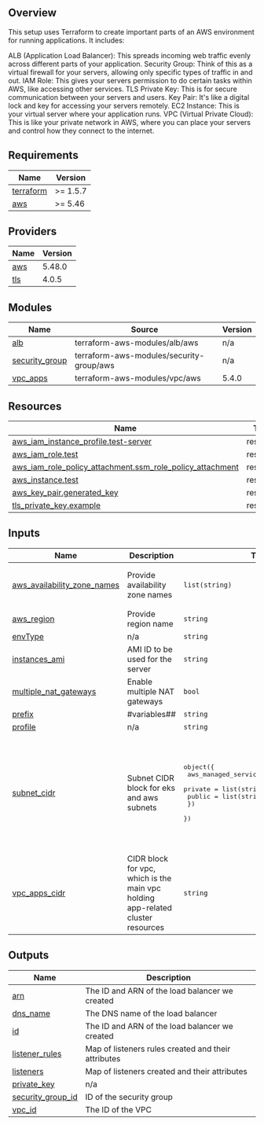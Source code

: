 <!-- BEGIN_TF_DOCS -->
## Overview

This setup uses Terraform to create important parts of an AWS environment for running applications. It includes:

ALB (Application Load Balancer): This spreads incoming web traffic evenly across different parts of your application.
Security Group: Think of this as a virtual firewall for your servers, allowing only specific types of traffic in and out.
IAM Role: This gives your servers permission to do certain tasks within AWS, like accessing other services.
TLS Private Key: This is for secure communication between your servers and users.
Key Pair: It's like a digital lock and key for accessing your servers remotely.
EC2 Instance: This is your virtual server where your application runs.
VPC (Virtual Private Cloud): This is like your private network in AWS, where you can place your servers and control how they connect to the internet.

## Requirements

| Name | Version |
|------|---------|
| <a name="requirement_terraform"></a> [terraform](#requirement\_terraform) | >= 1.5.7 |
| <a name="requirement_aws"></a> [aws](#requirement\_aws) | >= 5.46 |

## Providers

| Name | Version |
|------|---------|
| <a name="provider_aws"></a> [aws](#provider\_aws) | 5.48.0 |
| <a name="provider_tls"></a> [tls](#provider\_tls) | 4.0.5 |

## Modules

| Name | Source | Version |
|------|--------|---------|
| <a name="module_alb"></a> [alb](#module\_alb) | terraform-aws-modules/alb/aws | n/a |
| <a name="module_security_group"></a> [security\_group](#module\_security\_group) | terraform-aws-modules/security-group/aws | n/a |
| <a name="module_vpc_apps"></a> [vpc\_apps](#module\_vpc\_apps) | terraform-aws-modules/vpc/aws | 5.4.0 |

## Resources

| Name | Type |
|------|------|
| [aws_iam_instance_profile.test-server](https://registry.terraform.io/providers/hashicorp/aws/latest/docs/resources/iam_instance_profile) | resource |
| [aws_iam_role.test](https://registry.terraform.io/providers/hashicorp/aws/latest/docs/resources/iam_role) | resource |
| [aws_iam_role_policy_attachment.ssm_role_policy_attachment](https://registry.terraform.io/providers/hashicorp/aws/latest/docs/resources/iam_role_policy_attachment) | resource |
| [aws_instance.test](https://registry.terraform.io/providers/hashicorp/aws/latest/docs/resources/instance) | resource |
| [aws_key_pair.generated_key](https://registry.terraform.io/providers/hashicorp/aws/latest/docs/resources/key_pair) | resource |
| [tls_private_key.example](https://registry.terraform.io/providers/hashicorp/tls/latest/docs/resources/private_key) | resource |

## Inputs

| Name | Description | Type | Default | Required |
|------|-------------|------|---------|:--------:|
| <a name="input_aws_availability_zone_names"></a> [aws\_availability\_zone\_names](#input\_aws\_availability\_zone\_names) | Provide availability zone names | `list(string)` | <pre>[<br>  "ap-south-1a",<br>  "ap-south-1b"<br>]</pre> | no |
| <a name="input_aws_region"></a> [aws\_region](#input\_aws\_region) | Provide region name | `string` | `"ap-south-1"` | no |
| <a name="input_envType"></a> [envType](#input\_envType) | n/a | `string` | `"dev"` | no |
| <a name="input_instances_ami"></a> [instances\_ami](#input\_instances\_ami) | AMI ID to be used for the server | `string` | `"ami-036490d46656c4818"` | no |
| <a name="input_multiple_nat_gateways"></a> [multiple\_nat\_gateways](#input\_multiple\_nat\_gateways) | Enable multiple NAT gateways | `bool` | `false` | no |
| <a name="input_prefix"></a> [prefix](#input\_prefix) | #variables## | `string` | `"venky"` | no |
| <a name="input_profile"></a> [profile](#input\_profile) | n/a | `string` | n/a | yes |
| <a name="input_subnet_cidr"></a> [subnet\_cidr](#input\_subnet\_cidr) | Subnet CIDR block for eks and aws subnets | <pre>object({<br>    aws_managed_services_subnets = object({<br>      private = list(string)<br>      public  = list(string)<br>    })<br>  })</pre> | <pre>{<br>  "aws_managed_services_subnets": {<br>    "private": [<br>      "172.22.96.0/24",<br>      "172.22.97.0/24"<br>    ],<br>    "public": [<br>      "172.22.99.0/24",<br>      "172.22.100.0/24"<br>    ]<br>  }<br>}</pre> | no |
| <a name="input_vpc_apps_cidr"></a> [vpc\_apps\_cidr](#input\_vpc\_apps\_cidr) | CIDR block for vpc, which is the main vpc holding app-related cluster resources | `string` | `"172.22.0.0/16"` | no |

## Outputs

| Name | Description |
|------|-------------|
| <a name="output_arn"></a> [arn](#output\_arn) | The ID and ARN of the load balancer we created |
| <a name="output_dns_name"></a> [dns\_name](#output\_dns\_name) | The DNS name of the load balancer |
| <a name="output_id"></a> [id](#output\_id) | The ID and ARN of the load balancer we created |
| <a name="output_listener_rules"></a> [listener\_rules](#output\_listener\_rules) | Map of listeners rules created and their attributes |
| <a name="output_listeners"></a> [listeners](#output\_listeners) | Map of listeners created and their attributes |
| <a name="output_private_key"></a> [private\_key](#output\_private\_key) | n/a |
| <a name="output_security_group_id"></a> [security\_group\_id](#output\_security\_group\_id) | ID of the security group |
| <a name="output_vpc_id"></a> [vpc\_id](#output\_vpc\_id) | The ID of the VPC |
<!-- END_TF_DOCS -->